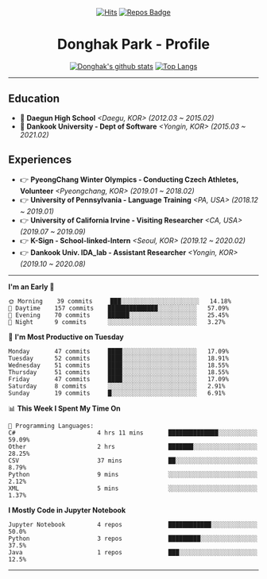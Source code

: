 <div align=center>
  
[![Hits](https://hits.seeyoufarm.com/api/count/incr/badge.svg?url=https%3A%2F%2Fgithub.com%2FDonghakPark)](https://hits.seeyoufarm.com)
[![Repos Badge](https://badges.pufler.dev/repos/DonghakPark)](https://badges.pufler.dev)

# Donghak Park - Profile

</div>

<div align=center>

[![Donghak's github stats](https://github-readme-stats.vercel.app/api?username=DonghakPark&show_icons=true&theme=vue)](https://github.com/anuraghazra/github-readme-stats)
[![Top Langs](https://github-readme-stats.vercel.app/api/top-langs/?username=DonghakPark&layout=compact)](https://github.com/anuraghazra/github-readme-stats)

</div>

--- 

## Education
- :school: **Daegun High School** *<Daegu, KOR> (2012.03 ~ 2015.02)*
- :school: **Dankook University - Dept of Software** *<Yongin, KOR> (2015.03 ~ 2021.02)*

## Experiences
- &#128073; **PyeongChang Winter Olympics - Conducting Czech Athletes, Volunteer** *<Pyeongchang, KOR> (2019.01 ~ 2018.02)*
- &#128073; **University of Pennsylvania - Language Training** *<PA, USA> (2018.12 ~ 2019.01)*
- &#128073; **University of California Irvine - Visiting Researcher** *<CA, USA> (2019.07 ~ 2019.09)*
- &#128073; **K-Sign - School-linked-Intern**  *<Seoul, KOR> (2019.12 ~ 2020.02)*
- &#128073; **Dankook Univ. IDA_lab - Assistant Researcher** *<Yongin, KOR> (2019.10 ~ 2020.08)*

---

<!--START_SECTION:waka-->
**I'm an Early 🐤** 

```text
🌞 Morning    39 commits     ███░░░░░░░░░░░░░░░░░░░░░░   14.18% 
🌆 Daytime    157 commits    ██████████████░░░░░░░░░░░   57.09% 
🌃 Evening    70 commits     ██████░░░░░░░░░░░░░░░░░░░   25.45% 
🌙 Night      9 commits      ░░░░░░░░░░░░░░░░░░░░░░░░░   3.27%

```
📅 **I'm Most Productive on Tuesday** 

```text
Monday       47 commits     ████░░░░░░░░░░░░░░░░░░░░░   17.09% 
Tuesday      52 commits     ████░░░░░░░░░░░░░░░░░░░░░   18.91% 
Wednesday    51 commits     ████░░░░░░░░░░░░░░░░░░░░░   18.55% 
Thursday     51 commits     ████░░░░░░░░░░░░░░░░░░░░░   18.55% 
Friday       47 commits     ████░░░░░░░░░░░░░░░░░░░░░   17.09% 
Saturday     8 commits      ░░░░░░░░░░░░░░░░░░░░░░░░░   2.91% 
Sunday       19 commits     █░░░░░░░░░░░░░░░░░░░░░░░░   6.91%

```


📊 **This Week I Spent My Time On** 

```text
💬 Programming Languages: 
C#                       4 hrs 11 mins       ██████████████░░░░░░░░░░░   59.09% 
Other                    2 hrs               ███████░░░░░░░░░░░░░░░░░░   28.25% 
CSV                      37 mins             ██░░░░░░░░░░░░░░░░░░░░░░░   8.79% 
Python                   9 mins              ░░░░░░░░░░░░░░░░░░░░░░░░░   2.12% 
XML                      5 mins              ░░░░░░░░░░░░░░░░░░░░░░░░░   1.37%

```

**I Mostly Code in Jupyter Notebook** 

```text
Jupyter Notebook         4 repos             ████████████░░░░░░░░░░░░░   50.0% 
Python                   3 repos             █████████░░░░░░░░░░░░░░░░   37.5% 
Java                     1 repos             ███░░░░░░░░░░░░░░░░░░░░░░   12.5%

```



<!--END_SECTION:waka-->

--- 

